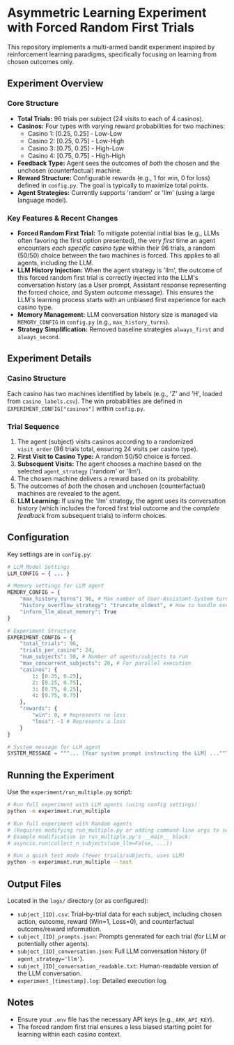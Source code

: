 # Asymmetric Learning Experiment with Forced Random First Trials

This repository implements a multi-armed bandit experiment inspired by reinforcement learning paradigms, specifically focusing on learning from chosen outcomes only.

## Experiment Overview

### Core Structure
- **Total Trials:** 96 trials per subject (24 visits to each of 4 casinos).
- **Casinos:** Four types with varying reward probabilities for two machines:
  - Casino 1: [0.25, 0.25] - Low-Low
  - Casino 2: [0.25, 0.75] - Low-High
  - Casino 3: [0.75, 0.25] - High-Low
  - Casino 4: [0.75, 0.75] - High-High
- **Feedback Type:** Agent sees the outcomes of *both* the chosen and the unchosen (counterfactual) machine.
- **Reward Structure:** Configurable rewards (e.g., 1 for win, 0 for loss) defined in `config.py`. The goal is typically to maximize total points.
- **Agent Strategies:** Currently supports 'random' or 'llm' (using a large language model).

### Key Features & Recent Changes
- **Forced Random First Trial:** To mitigate potential initial bias (e.g., LLMs often favoring the first option presented), the very *first* time an agent encounters *each specific casino type* within their 96 trials, a random (50/50) choice between the two machines is forced. This applies to all agents, including the LLM.
- **LLM History Injection:** When the agent strategy is 'llm', the outcome of this forced random first trial is correctly injected into the LLM's conversation history (as a User prompt, Assistant response representing the forced choice, and System outcome message). This ensures the LLM's learning process starts with an unbiased first experience for each casino type.
- **Memory Management:** LLM conversation history size is managed via `MEMORY_CONFIG` in `config.py` (e.g., `max_history_turns`).
- **Strategy Simplification:** Removed baseline strategies `always_first` and `always_second`.

## Experiment Details

### Casino Structure
Each casino has two machines identified by labels (e.g., 'Z' and 'H', loaded from `casino_labels.csv`). The win probabilities are defined in `EXPERIMENT_CONFIG["casinos"]` within `config.py`.

### Trial Sequence
1. The agent (subject) visits casinos according to a randomized `visit_order` (96 trials total, ensuring 24 visits per casino type).
2. **First Visit to Casino Type:** A random 50/50 choice is forced.
3. **Subsequent Visits:** The agent chooses a machine based on the selected `agent_strategy` ('random' or 'llm').
4. The chosen machine delivers a reward based on its probability.
5. The outcomes of *both* the chosen and unchosen (counterfactual) machines are revealed to the agent.
6. **LLM Learning:** If using the 'llm' strategy, the agent uses its conversation history (which includes the forced first trial outcome and the *complete feedback* from subsequent trials) to inform choices.

## Configuration

Key settings are in `config.py`:

```python
# LLM Model Settings
LLM_CONFIG = { ... }

# Memory settings for LLM agent
MEMORY_CONFIG = {
    "max_history_turns": 96, # Max number of User-Assistant-System turns to keep
    "history_overflow_strategy": "truncate_oldest", # How to handle exceeding the limit
    "inform_llm_about_memory": True
}

# Experiment Structure
EXPERIMENT_CONFIG = {
    "total_trials": 96,
    "trials_per_casino": 24,
    "num_subjects": 50, # Number of agents/subjects to run
    "max_concurrent_subjects": 20, # For parallel execution
    "casinos": {
        1: [0.25, 0.25],
        2: [0.25, 0.75],
        3: [0.75, 0.25],
        4: [0.75, 0.75]
    },
    "rewards": {
        "win": 0, # Represents no loss
        "loss": -1 # Represents a loss
    }
}

# System message for LLM agent
SYSTEM_MESSAGE = """... [Your system prompt instructing the LLM] ..."""
```

## Running the Experiment

Use the `experiment/run_multiple.py` script:

```bash
# Run full experiment with LLM agents (using config settings)
python -m experiment.run_multiple

# Run full experiment with Random agents
# (Requires modifying run_multiple.py or adding command-line args to set use_llm=False)
# Example modification in run_multiple.py's __main__ block:
# asyncio.run(collect_n_subjects(use_llm=False, ...))

# Run a quick test mode (fewer trials/subjects, uses LLM)
python -m experiment.run_multiple --test
```

## Output Files

Located in the `logs/` directory (or as configured):
- `subject_[ID].csv`: Trial-by-trial data for each subject, including chosen action, outcome, reward (Win=1, Loss=0), and counterfactual outcome/reward information.
- `subject_[ID]_prompts.json`: Prompts generated for each trial (for LLM or potentially other agents).
- `subject_[ID]_conversation.json`: Full LLM conversation history (if `agent_strategy='llm'`).
- `subject_[ID]_conversation_readable.txt`: Human-readable version of the LLM conversation.
- `experiment_[timestamp].log`: Detailed execution log.

## Notes
- Ensure your `.env` file has the necessary API keys (e.g., `ARK_API_KEY`).
- The forced random first trial ensures a less biased starting point for learning within each casino context.